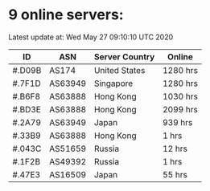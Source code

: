 # 9 online servers:

Latest update at: Wed May 27 09:10:10 UTC 2020

| ID | ASN | Server Country | Online |
| -- | --- | -------------- | ------ |
| #.D09B | AS174 | United States | 1280 hrs |
| #.7F1D | AS63949 | Singapore | 1280 hrs |
| #.B6F8 | AS63888 | Hong Kong | 1030 hrs |
| #.BD3E | AS63888 | Hong Kong | 2099 hrs |
| #.2A79 | AS63949 | Japan | 939 hrs |
| #.33B9 | AS63888 | Hong Kong | 1 hrs |
| #.043C | AS51659 | Russia | 12 hrs |
| #.1F2B | AS49392 | Russia | 1 hrs |
| #.47E3 | AS16509 | Japan | 55 hrs |

